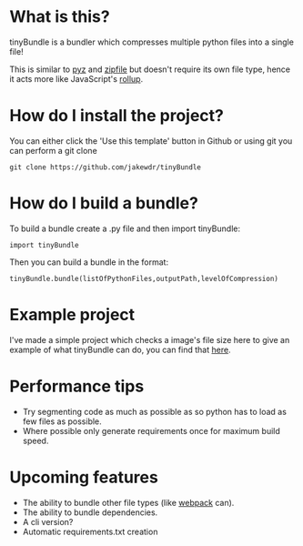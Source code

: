 # What is this?

tinyBundle is a bundler which compresses multiple python files into a single file!

This is similar to [pyz](https://github.com/BTOdell/pyz) and [zipfile](https://docs.python.org/3/library/zipapp.html) but doesn't require its own file type, hence it acts more like JavaScript's [rollup](https://rollupjs.org/).

# How do I install the project?

You can either click the 'Use this template' button in Github or using git you can perform a git clone

    git clone https://github.com/jakewdr/tinyBundle

# How do I build a bundle?

To build a bundle create a .py file and then import tinyBundle:

    import tinyBundle

Then you can build a bundle in the format:

    tinyBundle.bundle(listOfPythonFiles,outputPath,levelOfCompression)

# Example project

I've made a simple project which checks a image's file size here to give an example of what tinyBundle can do, you can find that [here](https://github.com/jakewdr/imageFileSizeChecker).

# Performance tips

- Try segmenting code as much as possible as so python has to load as few files as possible.
- Where possible only generate requirements once for maximum build speed.

# Upcoming features

 - The ability to bundle other file types (like [webpack](https://webpack.js.org/) can).
 - The ability to bundle dependencies.
 - A cli version?
 - Automatic requirements.txt creation
